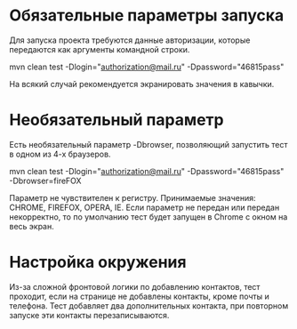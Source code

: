 # Обязательные параметры запуска

Для запуска проекта требуются данные авторизации, которые передаются как аргументы командной строки.

mvn clean test -Dlogin="authorization@mail.ru" -Dpassword="46815pass"

На всякий случай рекомендуется экранировать значения в кавычки.

# Необязательный параметр
Есть необязательный параметр -Dbrowser, позволяющий запустить тест в одном из 4-х браузеров.

mvn clean test -Dlogin="authorization@mail.ru" -Dpassword="46815pass" -Dbrowser=fireFOX

Параметр не чувствителен к регистру. Принимаемые значения: CHROME, FIREFOX, OPERA, IE. Если параметр не передан или передан некорректно, то по умолчанию тест будет запущен в Chrome с окном на весь экран.

# Настройка окружения

Из-за сложной фронтовой логики по добавлению контактов, тест проходит, если на странице не добавлены контакты, кроме почты и телефона.
Тест добавляет два дополнительных контакта, при повторном запуске эти контакты перезаписываются.
